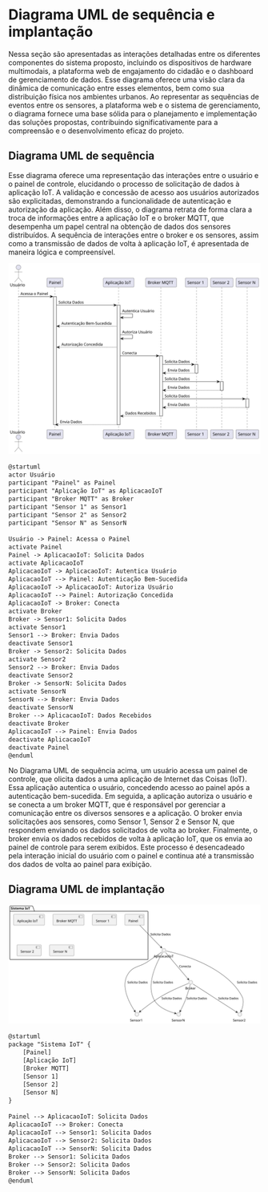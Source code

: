 # Diagrama UML de sequência e implantação

Nessa seção são apresentadas as interações detalhadas entre os diferentes componentes do sistema proposto, incluindo os dispositivos de hardware multimodais, a plataforma web de engajamento do cidadão e o dashboard de gerenciamento de dados. Esse diagrama oferece uma visão clara da dinâmica de comunicação entre esses elementos, bem como sua distribuição física nos ambientes urbanos. Ao representar as sequências de eventos entre os sensores, a plataforma web e o sistema de gerenciamento, o diagrama fornece uma base sólida para o planejamento e implementação das soluções propostas, contribuindo significativamente para a compreensão e o desenvolvimento eficaz do projeto.

## Diagrama UML de sequência

Esse diagrama oferece uma representação das interações entre o usuário e o painel de controle, elucidando o processo de solicitação de dados à aplicação IoT. A validação e concessão de acesso aos usuários autorizados são explicitadas, demonstrando a funcionalidade de autenticação e autorização da aplicação. Além disso, o diagrama retrata de forma clara a troca de informações entre a aplicação IoT e o broker MQTT, que desempenha um papel central na obtenção de dados dos sensores distribuídos. A sequência de interações entre o broker e os sensores, assim como a transmissão de dados de volta à aplicação IoT, é apresentada de maneira lógica e compreensível.

![Diagrama UML de sequencia](../../../static/img/uml-sequencia.svg)

```
@startuml
actor Usuário
participant "Painel" as Painel
participant "Aplicação IoT" as AplicacaoIoT
participant "Broker MQTT" as Broker
participant "Sensor 1" as Sensor1
participant "Sensor 2" as Sensor2
participant "Sensor N" as SensorN

Usuário -> Painel: Acessa o Painel
activate Painel
Painel -> AplicacaoIoT: Solicita Dados
activate AplicacaoIoT
AplicacaoIoT -> AplicacaoIoT: Autentica Usuário
AplicacaoIoT --> Painel: Autenticação Bem-Sucedida
AplicacaoIoT -> AplicacaoIoT: Autoriza Usuário
AplicacaoIoT --> Painel: Autorização Concedida
AplicacaoIoT -> Broker: Conecta
activate Broker
Broker -> Sensor1: Solicita Dados
activate Sensor1
Sensor1 --> Broker: Envia Dados
deactivate Sensor1
Broker -> Sensor2: Solicita Dados
activate Sensor2
Sensor2 --> Broker: Envia Dados
deactivate Sensor2
Broker -> SensorN: Solicita Dados
activate SensorN
SensorN --> Broker: Envia Dados
deactivate SensorN
Broker --> AplicacaoIoT: Dados Recebidos
deactivate Broker
AplicacaoIoT --> Painel: Envia Dados
deactivate AplicacaoIoT
deactivate Painel
@enduml

```

No Diagrama UML de sequência acima, um usuário acessa um painel de controle, que olicita dados a uma aplicação de Internet das Coisas (IoT). Essa aplicação autentica o usuário, concedendo acesso ao painel após a autenticação bem-sucedida. Em seguida, a aplicação autoriza o usuário e se conecta a um broker MQTT, que é responsável por gerenciar a comunicação entre os diversos sensores e a aplicação. O broker envia solicitações aos sensores, como Sensor 1, Sensor 2 e Sensor N, que respondem enviando os dados solicitados de volta ao broker. Finalmente, o broker envia os dados recebidos de volta à aplicação IoT, que os envia ao painel de controle para serem exibidos. Este processo é desencadeado pela interação inicial do usuário com o painel e continua até a transmissão dos dados de volta ao painel para exibição.

## Diagrama UML de implantação

![Diagrama UML de sequencia](../../../static/img/uml-implantacao.svg)

```
@startuml
package "Sistema IoT" {
    [Painel]
    [Aplicação IoT]
    [Broker MQTT]
    [Sensor 1]
    [Sensor 2]
    [Sensor N]
}

Painel --> AplicacaoIoT: Solicita Dados
AplicacaoIoT --> Broker: Conecta
AplicacaoIoT --> Sensor1: Solicita Dados
AplicacaoIoT --> Sensor2: Solicita Dados
AplicacaoIoT --> SensorN: Solicita Dados
Broker --> Sensor1: Solicita Dados
Broker --> Sensor2: Solicita Dados
Broker --> SensorN: Solicita Dados
@enduml

```
